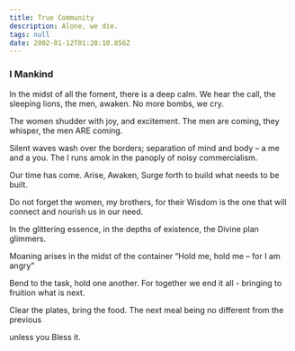```yaml
---
title: True Community
description: Alone, we die.
tags: null
date: 2002-01-12T01:20:10.856Z
---
```


<div class="poem">

<h3> I Mankind</h3>

In the midst of all the foment,
there is a deep calm.
We hear the call,
the sleeping lions, the men,
awaken.
No more bombs, we cry.

The women shudder with joy,
and excitement. The men
are coming, they whisper,
the men ARE coming.

Silent waves wash over the
borders; separation of
mind and body – a me and a
you. The I runs amok
in the panoply of noisy commercialism.

Our time has come.
Arise, Awaken, Surge forth to
build what needs to be built.

Do not forget the
women, my brothers,
for their Wisdom is the one
that will connect and nourish
us in our need.

In the glittering essence, in the
depths of existence, the Divine
plan glimmers.

Moaning arises in the midst
of the container “Hold me, hold
me – for I am angry”

Bend to the task, hold one
another. For together we
end it all - bringing to
fruition what is next.

Clear the plates, bring the food.
The next meal being no
different from the previous

unless you Bless it.

</div>

